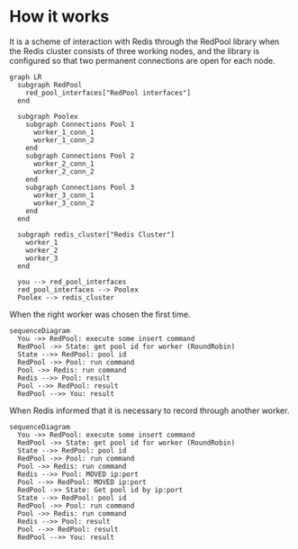 # How it works

It is a scheme of interaction with Redis through the RedPool library when the Redis cluster consists of three working nodes, and the library is configured so that two permanent connections are open for each node.

```mermaid
graph LR
  subgraph RedPool
    red_pool_interfaces["RedPool interfaces"]
  end

  subgraph Poolex
    subgraph Connections Pool 1
      worker_1_conn_1
      worker_1_conn_2
    end
    subgraph Connections Pool 2
      worker_2_conn_1
      worker_2_conn_2
    end
    subgraph Connections Pool 3
      worker_3_conn_1
      worker_3_conn_2
    end
  end

  subgraph redis_cluster["Redis Cluster"]
    worker_1
    worker_2
    worker_3
  end

  you --> red_pool_interfaces
  red_pool_interfaces --> Poolex
  Poolex --> redis_cluster
```

When the right worker was chosen the first time.

```mermaid
sequenceDiagram
  You ->> RedPool: execute some insert command
  RedPool ->> State: get pool id for worker (RoundRobin)
  State -->> RedPool: pool id
  RedPool ->> Pool: run command
  Pool ->> Redis: run command
  Redis -->> Pool: result
  Pool -->> RedPool: result
  RedPool -->> You: result
```

When Redis informed that it is necessary to record through another worker.

```mermaid
sequenceDiagram
  You ->> RedPool: execute some insert command
  RedPool ->> State: get pool id for worker (RoundRobin)
  State -->> RedPool: pool id
  RedPool ->> Pool: run command
  Pool ->> Redis: run command
  Redis -->> Pool: MOVED ip:port
  Pool -->> RedPool: MOVED ip:port
  RedPool ->> State: Get pool id by ip:port
  State -->> RedPool: pool id
  RedPool ->> Pool: run command
  Pool ->> Redis: run command
  Redis -->> Pool: result
  Pool -->> RedPool: result
  RedPool -->> You: result
```
